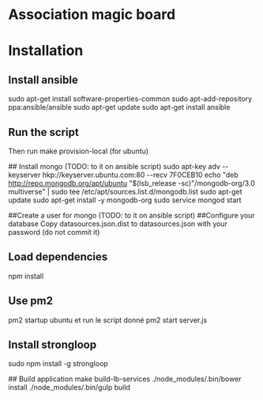 # Association magic board

# Installation
## Install ansible
sudo apt-get install software-properties-common
sudo apt-add-repository ppa:ansible/ansible
sudo apt-get update
sudo apt-get install ansible

## Run the script
Then run make provision-local (for ubuntu)

## Install mongo
(TODO: to it on ansible script)
sudo apt-key adv --keyserver hkp://keyserver.ubuntu.com:80 --recv 7F0CEB10
echo "deb http://repo.mongodb.org/apt/ubuntu "$(lsb_release -sc)"/mongodb-org/3.0 multiverse" | sudo tee /etc/apt/sources.list.d/mongodb.list
sudo apt-get update
sudo apt-get install -y mongodb-org
sudo service mongod start

##Create a user for mongo
(TODO: to it on ansible script)
##Configure your database
Copy datasources.json.dist to datasources.json with your password (do not commit it)

## Load dependencies
npm install

## Use pm2
pm2 startup ubuntu et run le script donné
pm2 start server.js

## Install strongloop
sudo npm install -g strongloop

## Build application
make build-lb-services
./node_modules/.bin/bower install
./node_modules/.bin/gulp build



